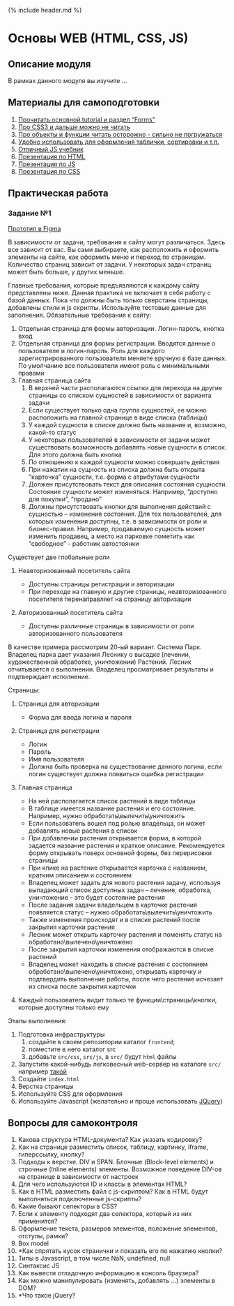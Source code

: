 {% include header.md %}

Основы WEB (HTML, CSS, JS)
====================

Описание модуля
---------------------
В рамках данного модуля вы изучите ...

Материалы для самоподготовки
---------------------
1. [Прочитать основной tutorial и раздел “Forms”](http://www.w3schools.com/html)
2. [Про CSS3 и дальше можно не читать](http://www.w3schools.com/css)
3. [Про объекты и функции читать осторожно - сильно не погружаться](http://www.w3schools.com/js)
4. [Удобно использовать для оформления таблички, сортировки и т.п.](http://www.w3schools.com/jquery) 
5. [Отличный JS учебник](https://learn.javascript.ru/) 
6. [Презентация по HTML](./presentations/HTML%20Basics.pptx)
7. [Презентация по JS](./presentations/JS%20Core.pptx)
8. [Презентация по CSS](./presentations/CSS%20Basics.pptx)

Практическая работа
---------------------

### Задание №1
[Прототип в Figma](https://www.figma.com/proto/dJjzWj4NYIaVPPpJu3pmnX/Final-project-template?node-id=5%3A36&viewport=1687%2C919%2C0.25323522090911865&scaling=min-zoom)

В зависимости от задачи, требования к сайту могут различаться.
Здесь все зависит от вас. Вы сами выбираете, как расположить и оформить элементы на сайте, как оформить меню и 
переход по страницам.
Количество страниц зависит от задачи. У некоторых задач страниц может быть больше, у других
меньше.

Главные требования, которые предъявляются к каждому сайту представлены ниже.
Данная практика не включает в себя работу с базой данных. Пока что должны быть только сверстаны страницы, 
добавлены стили и js скрипты. Используйте тестовые данные для заполнения.
Обязательные требования к сайту:
1. Отдельная страница для формы авторизации. Логин-пароль, кнопка вход
2. Отдельная страница для формы регистрации. Вводятся данные о пользователе и логин-пароль. Роль для каждого 
зарегистрированного пользователя меняете вручную в базе данных. По умолчанию все пользователи имеют роль 
с минимальными правами
3. Главная страница сайта
    1. В верхней части располагаются ссылки для перехода на другие страницы со списком сущностей в зависимости от 
варианта задачи
    2. Если существует только одна группа сущностей, ее можно расположить на главной странице в виде списка (таблицы)
    3. У каждой сущности в списке должно быть название и, возможно, какой-то статус
    4. У некоторых пользователей в зависимости от задачи может существовать возможность добавлять новые сущности в 
список. Для этого должна быть кнопка
    5. По отношению к каждой сущности можно совершать действия
    6. При нажатии на сущность из списка должна быть открыта “карточка” сущности, т.е. форма с атрибутами сущности
    7. Должен присутствовать текст для описания состояния сущности. Состояние сущности может изменяться. 
Например, “доступно для покупки”, “продано”
    8. Должны присутствовать кнопки для выполнения действий с сущностью – изменения состояния. Для тех 
пользователей, для которых изменения доступны, т.е. в зависимости от роли и бизнес-правил. Например, продаваемую 
сущность может изменить продавец, а место на парковке пометить как “свободное” - работник автостоянки

Существует две глобальные роли
1. Неавторизованный посетитель сайта
    + Доступны страницы регистрации и авторизации
    + При переходе на главную и другие страницы, неавторизованного посетителя перенаправляет на страницу авторизации

2. Авторизованный посетитель сайта
    + Доступны различные страницы в зависимости от роли авторизованного пользователя

В качестве примера рассмотрим 20-ый вариант.
Система Парк. Владелец парка дает указания Леснику о высадке (лечении, художественной обработке, уничтожении) Растений. 
Лесник отчитывается о выполнении. Владелец просматривает результаты и подтверждает исполнение.

Страницы:
1. Страница для авторизации
    + Форма для ввода логина и пароля
2. Страница для регистрации
    + Логин
    + Пароль
    + Имя пользователя
    + Должна быть проверка на существование данного логина, если логин существует должна появиться ошибка регистрации

3. Главная страница
    + На ней располагается список растений в виде таблицы
    + В таблице имеется название растения и его состояние. Например, нужно обработать\вылечить\уничтожить
    + Если пользователь вошел под ролью владельца, он может добавлять новые растения в список
    + При добавлении растения открывается форма, в которой задается название растения и краткое описание. 
Рекомендуется форму открывать поверх основной формы, без перерисовки страницы
    + При клике на растение открывается карточка с названием, кратким описанием и состоянием
    + Владелец может задать для нового растения задачу, используя выпадающий список доступных задач – лечение, 
обработка, уничтожение - это будет состояние растения
    + После задания задачи владельцем в карточке растения появляется статус – нужно обработать\вылечить\уничтожить
    + Также изменения происходят и в списке растений после закрытия карточки растения
    + Лесник может открыть карточку растения и поменять статус на обработано\вылечено\уничтожено
    + После закрытия карточки изменения отображаются в списке растений
    + Владелец может находить в списке растения с состоянием обработано\вылечено\уничтожено, открывать карточку и 
подтвердить выполнение работы, после чего растение исчезает из списка после закрытия карточки

4. Каждый пользователь видит только те функции\страницы\кнопки, которые доступны только ему

Этапы выполнения:
1. Подготовка инфраструктуры
    1. создайте в своем репозитории каталог `frontend`;
    2. поместите в него каталог src
    3. добавьте `src/css`, `src/js`, в `src/` будут `html` файлы
2. Запустите какой-нибудь легковесный web-сервер на каталоге `src/` например 
[такой](https://www.npmjs.com/package/http-server)
3. Создайте `index.html`
4. Верстка страницы
5. Используйте CSS для оформления
6. Используйте Javascript (желательно и проще использовать [JQuery](https://jquery.com/))

Вопросы для самоконтроля
---------------------
1. Какова структура HTML-документа? Как указать кодировку?
2. Как на странице разместить список, таблицу, картинку, iframe, гиперссылку, кнопку?
3. Подходы к верстке. DIV и SPAN. Блочные (Block-level elements) и строчные (Inline elements) элементы. 
Возможное поведение DIV-ов на странице в зависимости от настроек
4. Для чего используются ID и классы в элементах HTML?
5. Как в HTML разместить файл с js-скриптом? Как в HTML будут выполняться подключенные js-скрипты?
6. Какие бывают селекторы в CSS?
7. Если к элементу подходят два селектора, который из них применится?
8. Оформление текста, размеров элементов, положение элементов, отступы, рамки?
9. Box model
10. *Как спрятать кусок странички и показать его по нажатию кнопки?
11. Типы в Javascript, в том числе NaN, undefined, null
12. Синтаксис JS
13. Как вывести отладочную информацию в консоль браузера?
14. Как можно манипулировать (изменять, добавлять …) элементы в DOM?
15. *Что такое jQuery?